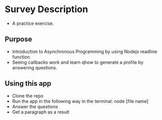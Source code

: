 # Survey Description
* A practice exercise.

## Purpose
* Introduction to Asynchronous Programming by using Nodejs readline function.
* Seeing callbacks work and learn qhow to generate a profile by answering questions.

## Using this app
* Clone the repo
* Run the app in the following way in the terminal: node [file name]
* Answer the questions
* Get a paragraph as a result
